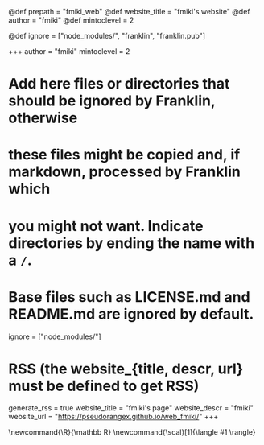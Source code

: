 
@def prepath = "fmiki_web"
@def website_title = "fmiki's website"
@def author = "fmiki"
@def mintoclevel = 2

@def ignore = ["node_modules/", "franklin", "franklin.pub"]

<!--
Add here global page variables to use throughout your website.
-->
+++
author = "fmiki"
mintoclevel = 2

# Add here files or directories that should be ignored by Franklin, otherwise
# these files might be copied and, if markdown, processed by Franklin which
# you might not want. Indicate directories by ending the name with a `/`.
# Base files such as LICENSE.md and README.md are ignored by default.
ignore = ["node_modules/"]

# RSS (the website_{title, descr, url} must be defined to get RSS)
generate_rss = true
website_title = "fmiki's page"
website_descr = "fmiki"
website_url   = "https://pseudorangex.github.io/web_fmiki/"
+++

<!--
Add here global latex commands to use throughout your pages.
-->
\newcommand{\R}{\mathbb R}
\newcommand{\scal}[1]{\langle #1 \rangle}
